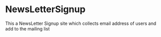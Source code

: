 # NewsLetterSignup
This a NewsLetter Signup site which collects email address of users and add to the mailing list
